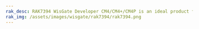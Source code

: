 ```yaml
---
rak_desc: RAK7394 WisGate Developer CM4/CM4+/CM4P is an ideal product for IoT commercial deployment. With its industrial-grade components, it achieves a high standard of reliability. It supports WisGateOS 2, which is based on the latest OpenWRT kernel and accommodates the latest security update.
rak_img: /assets/images/wisgate/rak7394/rak7394.png
---
```


<rk-redirect to="/Product-Categories/WisGate/RAK7394/Overview/" />